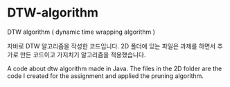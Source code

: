 # DTW-algorithm
DTW algorithm ( dynamic time wrapping algorithm )


자바로 DTW 알고리즘을 작성한 코드입니다. 2D 폴더에 있는 파일은 과제를 하면서 추가로 만든 코드이고 가지치기 알고리즘을 적용했습니다.

A code about dtw algorithm made in Java. The files in the 2D folder are the code I created for the assignment and applied the pruning algorithm.
